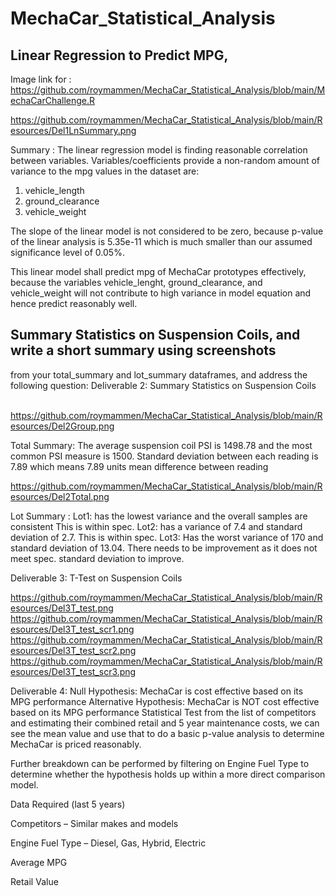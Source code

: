 # MechaCar_Statistical_Analysis

## Linear Regression to Predict MPG, 
Image link for : https://github.com/roymammen/MechaCar_Statistical_Analysis/blob/main/MechaCarChallenge.R

https://github.com/roymammen/MechaCar_Statistical_Analysis/blob/main/Resources/Del1LnSummary.png


Summary : 
The linear regression model is finding reasonable correlation between variables. Variables/coefficients provide a non-random amount of variance to the mpg values in the dataset are:
1.	vehicle_length    
2.	ground_clearance 
3.	vehicle_weight   

The slope of the linear model is not considered to be zero, because p-value of the linear analysis is 5.35e-11 which is much smaller than our assumed significance level of 0.05%.
		
This linear model shall predict mpg of MechaCar prototypes effectively, because the variables vehicle_lenght, ground_clearance, and vehicle_weight will not contribute to high variance in model equation and hence predict reasonably well.

## Summary Statistics on Suspension Coils, and write a short summary using screenshots 
from your total_summary and lot_summary dataframes, and address the following question:
Deliverable 2: Summary Statistics on Suspension Coils        

https://github.com/roymammen/MechaCar_Statistical_Analysis/blob/main/Resources/Del2Group.png

Total Summary:
	The average suspension coil PSI is 1498.78 and the most common PSI measure is 1500.
	Standard deviation between each reading is 7.89 
which means 7.89 units mean difference between reading

https://github.com/roymammen/MechaCar_Statistical_Analysis/blob/main/Resources/Del2Total.png


Lot Summary :
	Lot1: has the lowest variance and the overall samples are consistent
		This is within spec.
	Lot2: has a variance of 7.4 and standard deviation of 2.7. 
This is within spec.
	Lot3: Has the worst variance of 170 and standard deviation of 13.04. 
There needs to be improvement as it does not meet spec.
standard deviation to improve.

Deliverable 3: T-Test on Suspension Coils        

https://github.com/roymammen/MechaCar_Statistical_Analysis/blob/main/Resources/Del3T_test.png
https://github.com/roymammen/MechaCar_Statistical_Analysis/blob/main/Resources/Del3T_test_scr1.png
https://github.com/roymammen/MechaCar_Statistical_Analysis/blob/main/Resources/Del3T_test_scr2.png
https://github.com/roymammen/MechaCar_Statistical_Analysis/blob/main/Resources/Del3T_test_scr3.png

Deliverable 4: 
Null Hypothesis: MechaCar is cost effective based on its MPG performance 
Alternative Hypothesis: MechaCar is NOT cost effective based on its MPG performance
Statistical Test from the list of competitors and estimating their combined retail and 5 year maintenance costs, we can see the mean value and use that to do a basic p-value analysis to determine MechaCar is priced reasonably. 

Further breakdown can be performed by filtering on Engine Fuel Type to determine whether the hypothesis holds up within a more direct comparison model. 

Data Required (last 5 years) 

Competitors – Similar makes and models 

Engine Fuel Type – Diesel, Gas, Hybrid, Electric 

Average MPG

Retail Value
